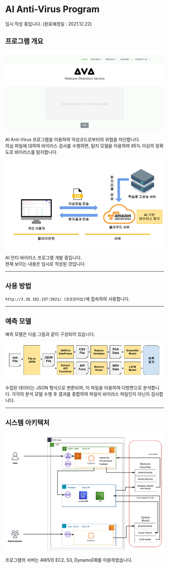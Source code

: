 # AI Anti-Virus Program
임시 작성 중입니다. (완료예정일 : 2021.12.22)

## 프로그램 개요

![웹페이지.png](./source/웹페이지.png)

AI Anti-Virus 프로그램을 이용하여 악성코드로부터의 위협을 차단합니다.  
의심 파일에 대하여 바이러스 검사를 수행하면, 탐지 모델을 이용하여 95% 이상의 정확도로 바이러스를 탐지합니다.

![구성도.png](./source/구성도.png)

AI 안티 바이러스 프로그램 개발 중입니다.  
현재 보이는 내용은 임시로 작성된 것입니다.  

___
## 사용 방법

`http://3.38.102.197:5021/ (프로토타입)`에 접속하여 사용합니다.  

___
## 예측 모델

예측 모델은 다음 그림과 같이 구성되어 있습니다.

![분석프로세스.png](./source/분석프로세스.png)

수집된 데이터는 JSON 형식으로 변환되며, 이 파일을 이용하여 다방면으로 분석합니다.
각각의 분석 모델 수행 후 결과를 종합하여 파일이 바이러스 파일인지 아닌지 검사합니다.

___
## 시스템 아키텍처

![시스템아키텍처.png](./source/시스템아키텍처.png)

프로그램의 서버는 AWS의 EC2, S3, DynamoDB를 이용하였습니다.  
